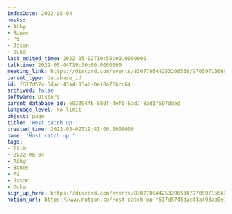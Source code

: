 ```yaml
---
indexDate: 2022-05-04
hosts:
- Abby
- Bones
- Pi
- Jason
- Duke
last_edited_time: 2022-05-02T19:56:00.0000000
talktime: 2022-05-04T19:30:00.0000000
meeting_link: https://discord.com/events/830770544253206538/970597156681568276
parent_type: database_id
id: f617d574-5dac-43a4-93ab-0e18a766cc64
archived: false
software: Discord
parent_database_id: e9339446-880f-4ef0-8ad7-8ad1f507dded
language_level: No limit
object: page
title: 'Host catch up '
created_time: 2022-05-02T19:41:00.0000000
name: 'Host catch up '
tags:
- Talk
- 2022-05-04
- Abby
- Bones
- Pi
- Jason
- Duke
sign_up_here: https://discord.com/events/830770544253206538/970597156681568276
notion_url: https://www.notion.so/Host-catch-up-f617d5745dac43a493ab0e18a766cc64
---
```





